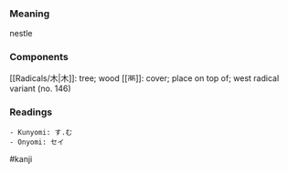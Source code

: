 ### Meaning

nestle

### Components

[[Radicals/木|木]]: tree; wood [[襾]]: cover; place on top of; west radical variant (no. 146)

### Readings

```
- Kunyomi: す.む
- Onyomi: セイ
```

#kanji